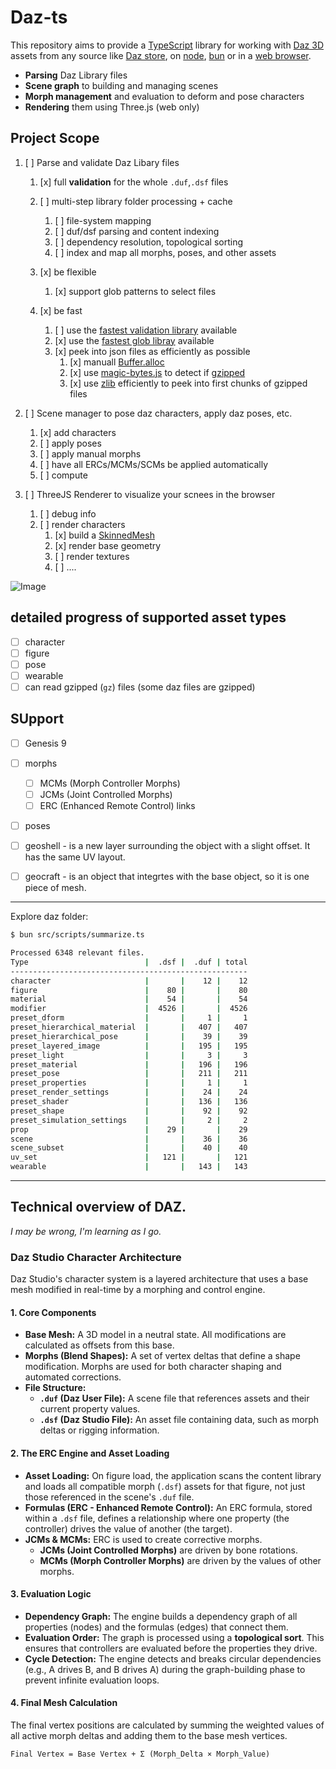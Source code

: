 # Daz-ts

This repository aims to provide a [TypeScript](https://www.typescriptlang.org/) library for working with [Daz 3D](https://www.daz3d.com/) assets from any source like [Daz store](https://www.daz3d.com/shop), on [node](https://nodejs.org/fr), [bun](https://bun.sh/) or in a [web browser](https://www.google.com/chrome/).

- **Parsing** Daz Library files
- **Scene graph** to building and managing scenes
- **Morph management** and evaluation to deform and pose characters
- **Rendering** them using Three.js (web only)

## Project Scope

1. [ ] Parse and validate Daz Libary files
   1. [x] full **validation** for the whole `.duf`,`.dsf` files

   2. [ ] multi-step library folder processing + cache
      1. [ ] file-system mapping
      2. [ ] duf/dsf parsing and content indexing
      3. [ ] dependency resolution, topological sorting
      4. [ ] index and map all morphs, poses, and other assets

   3. [x] be flexible
      1. [x] support glob patterns to select files

   4. [x] be fast
      1. [ ] use the [fastest validation library](https://arktype.io/) available
      2. [x] use the [fastest glob libray](https://www.npmjs.com/package/fast-glob) available
      3. [x] peek into json files as efficiently as possible
         1. [x] manuall [Buffer.alloc](src/utils/fsNode.ts:24)
         2. [x] use [magic-bytes.js](https://github.com/LarsKoelpin/magic-bytes) to detect if [gzipped](https://www.daz3d.com/forums/discussion/531316/daz-studio-compressed-file-format?srsltid=AfmBOorlxB7Mi1U5UX9MKfLPcf91HoEMxLI_GSmdMZSreYmhCCjPmMoD)
         3. [x] use [zlib](src/utils/readPartialGzipped.ts) efficiently to peek into first chunks of gzipped files

2. [ ] Scene manager to pose daz characters, apply daz poses, etc.
   1. [x] add characters
   2. [ ] apply poses
   3. [ ] apply manual morphs
   4. [ ] have all ERCs/MCMs/SCMs be applied automatically
   5. [ ] compute

3. [ ] ThreeJS Renderer to visualize your scnees in the browser
   1. [ ] debug info
   2. [ ] render characters
      1. [x] build a [SkinnedMesh](https://threejs.org/docs/#api/en/objects/SkinnedMesh)
      2. [x] render base geometry
      3. [ ] render textures
      4. [ ] ....

![Image](https://github.com/user-attachments/assets/7f2f51c7-65cf-41b3-a455-89ef93e63a3e)

## detailed progress of supported asset types

- [ ] character
- [ ] figure
- [ ] pose
- [ ] wearable
- [ ] can read gzipped (`gz`) files (some daz files are gzipped)

## SUpport

- [ ] Genesis 9
- [ ] morphs
  - [ ] MCMs (Morph Controller Morphs)
  - [ ] JCMs (Joint Controlled Morphs)
  - [ ] ERC (Enhanced Remote Control) links
- [ ] poses
- [ ] geoshell - is a new layer surrounding the object with a slight offset. It has the same UV layout.
- [ ] geocraft - is an object that integrtes with the base object, so it is one piece of mesh.


-------------

Explore daz folder:

```sh
$ bun src/scripts/summarize.ts

Processed 6348 relevant files.
Type                          |  .dsf |  .duf | total
-----------------------------------------------------
character                     |       |    12 |    12
figure                        |    80 |       |    80
material                      |    54 |       |    54
modifier                      |  4526 |       |  4526
preset_dform                  |       |     1 |     1
preset_hierarchical_material  |       |   407 |   407
preset_hierarchical_pose      |       |    39 |    39
preset_layered_image          |       |   195 |   195
preset_light                  |       |     3 |     3
preset_material               |       |   196 |   196
preset_pose                   |       |   211 |   211
preset_properties             |       |     1 |     1
preset_render_settings        |       |    24 |    24
preset_shader                 |       |   136 |   136
preset_shape                  |       |    92 |    92
preset_simulation_settings    |       |     2 |     2
prop                          |    29 |       |    29
scene                         |       |    36 |    36
scene_subset                  |       |    40 |    40
uv_set                        |   121 |       |   121
wearable                      |       |   143 |   143
```

-------------

## Technical overview of DAZ.

_I may be wrong, I'm learning as I go._

### Daz Studio Character Architecture

Daz Studio's character system is a layered architecture that uses a base mesh modified in real-time by a morphing and control engine.

#### 1. Core Components

* **Base Mesh:** A 3D model in a neutral state. All modifications are calculated as offsets from this base.
* **Morphs (Blend Shapes):** A set of vertex deltas that define a shape modification. Morphs are used for both character shaping and automated corrections.
* **File Structure:**
    * **`.duf` (Daz User File):** A scene file that references assets and their current property values.
    * **`.dsf` (Daz Studio File):** An asset file containing data, such as morph deltas or rigging information.

#### 2. The ERC Engine and Asset Loading

* **Asset Loading:** On figure load, the application scans the content library and loads all compatible morph (`.dsf`) assets for that figure, not just those referenced in the scene's `.duf` file.
* **Formulas (ERC - Enhanced Remote Control):** An ERC formula, stored within a `.dsf` file, defines a relationship where one property (the controller) drives the value of another (the target).
* **JCMs & MCMs:** ERC is used to create corrective morphs.
    * **JCMs (Joint Controlled Morphs)** are driven by bone rotations.
    * **MCMs (Morph Controller Morphs)** are driven by the values of other morphs.

#### 3. Evaluation Logic

* **Dependency Graph:** The engine builds a dependency graph of all properties (nodes) and the formulas (edges) that connect them.
* **Evaluation Order:** The graph is processed using a **topological sort**. This ensures that controllers are evaluated before the properties they drive.
* **Cycle Detection:** The engine detects and breaks circular dependencies (e.g., A drives B, and B drives A) during the graph-building phase to prevent infinite evaluation loops.

#### 4. Final Mesh Calculation

The final vertex positions are calculated by summing the weighted values of all active morph deltas and adding them to the base mesh vertices.

`Final Vertex = Base Vertex + Σ (Morph_Delta × Morph_Value)`
